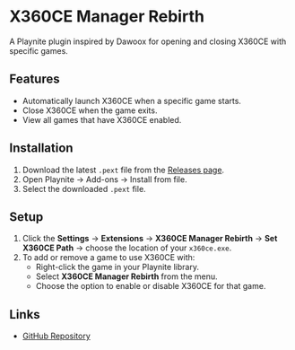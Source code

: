# X360CE Manager Rebirth

A Playnite plugin inspired by Dawoox for opening and closing X360CE with specific games.

## Features
- Automatically launch X360CE when a specific game starts.
- Close X360CE when the game exits.
- View all games that have X360CE enabled.

## Installation
1. Download the latest `.pext` file from the [Releases page](https://github.com/rashad-07/X360CE-Manager-Rebirth/releases/).
2. Open Playnite → Add-ons → Install from file.
3. Select the downloaded `.pext` file.

## Setup
1. Click the **Settings** → **Extensions** → **X360CE Manager Rebirth** → **Set X360CE Path** → choose the location of your `x360ce.exe`.
2. To add or remove a game to use X360CE with:  
   - Right-click the game in your Playnite library.  
   - Select **X360CE Manager Rebirth** from the menu.  
   - Choose the option to enable or disable X360CE for that game.

## Links
- [GitHub Repository](https://github.com/rashad-07/X360CE-Manager-Rebirth/)
